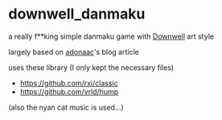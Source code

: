 # downwell_danmaku

a really f**king simple danmaku game with [Downwell](http://store.steampowered.com/app/360740) art style

largely based on [adonaac](https://github.com/adonaac)'s blog article

uses these library (I only kept the necessary files)
- https://github.com/rxi/classic
- https://github.com/vrld/hump

(also the nyan cat music is used...)
